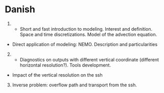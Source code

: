 # Danish
1) - Short and fast introduction to modeling. Interest and definition. Space and time discretizations. Model of the advection equation.
- Direct application of modeling: NEMO. Description and particularities

2) - Diagnostics on outputs with different vertical coordinate (different horizontal resolution?). Tools development.
- Impact of the vertical resolution on the ssh

3) Inverse problem: overflow path and transport from the ssh. 
